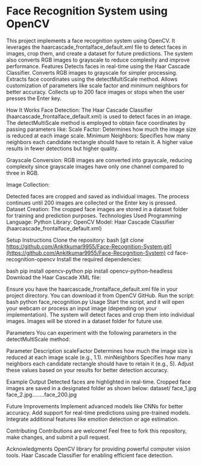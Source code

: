 # Face Recognition System using OpenCV
This project implements a face recognition system using OpenCV. It leverages the haarcascade_frontalface_default.xml file to detect faces in images, crop them, and create a dataset for future predictions. The system also converts RGB images to grayscale to reduce complexity and improve performance.
Features
Detects faces in real-time using the Haar Cascade Classifier.
Converts RGB images to grayscale for simpler processing.
Extracts face coordinates using the detectMultiScale method.
Allows customization of parameters like scale factor and minimum neighbors for better accuracy.
Collects up to 200 face images or stops when the user presses the Enter key.



How It Works
Face Detection:
The Haar Cascade Classifier (haarcascade_frontalface_default.xml) is used to detect faces in an image.
The detectMultiScale method is employed to obtain face coordinates by passing parameters like:
Scale Factor: Determines how much the image size is reduced at each image scale.
Minimum Neighbors: Specifies how many neighbors each candidate rectangle should have to retain it. A higher value results in fewer detections but higher quality.

Grayscale Conversion:
RGB images are converted into grayscale, reducing complexity since grayscale images have only one channel compared to three in RGB.

Image Collection:

Detected faces are cropped and saved as individual images.
The process continues until 200 images are collected or the Enter key is pressed.
Dataset Creation:
The cropped face images are stored in a dataset folder for training and prediction purposes.
Technologies Used
Programming Language: Python
Library: OpenCV
Model: Haar Cascade Classifier (haarcascade_frontalface_default.xml)

Setup Instructions
Clone the repository:
bash
[git clone https://github.com/Ankitkumar9955/Face-Recognition-System.git](https://github.com/Ankitkumar9955/Face-Recognition-System)
cd face-recognition-opencv
Install the required dependencies:

bash
pip install opencv-python
pip install opencv-python-headless
Download the Haar Cascade XML file:

Ensure you have the haarcascade_frontalface_default.xml file in your project directory. You can download it from OpenCV GitHub.
Run the script:
bash
python face_recognition.py
Usage
Start the script, and it will open your webcam or process an input image (depending on your implementation).
The system will detect faces and crop them into individual images.
Images will be stored in a dataset folder for future use.

Parameters
You can experiment with the following parameters in the detectMultiScale method:

Parameter	Description
scaleFactor	Determines how much the image size is reduced at each image scale (e.g., 1.1).
minNeighbors	Specifies how many neighbors each candidate rectangle should have to retain it (e.g., 5).
Adjust these values based on your results for better detection accuracy.

Example Output
Detected faces are highlighted in real-time.
Cropped face images are saved in a designated folder as shown below:
dataset/
face_1.jpg
face_2.jpg........face_200.jpg


Future Improvements
Implement advanced models like CNNs for better accuracy.
Add support for real-time predictions using pre-trained models.
Integrate additional features like emotion detection or age estimation.

Contributing
Contributions are welcome! Feel free to fork this repository, make changes, and submit a pull request.

Acknowledgments
OpenCV library for providing powerful computer vision tools.
Haar Cascade Classifier for enabling efficient face detection.
